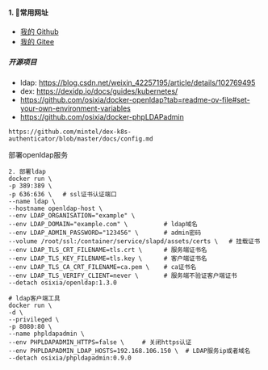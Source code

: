 #### 1. 👻常用网址
- [我的 Github](https://github.com/huohuoren4)
- [我的 Gitee](https://gitee.com/shushuiren4)

##### 开源项目
- ldap: https://blog.csdn.net/weixin_42257195/article/details/102769495
- dex: https://dexidp.io/docs/guides/kubernetes/
- https://github.com/osixia/docker-openldap?tab=readme-ov-file#set-your-own-environment-variables
- https://github.com/osixia/docker-phpLDAPadmin

```
https://github.com/mintel/dex-k8s-authenticator/blob/master/docs/config.md
```

部署openldap服务

```
2. 部署ldap
docker run \
-p 389:389 \
-p 636:636 \   # ssl证书认证端口
--name ldap \
--hostname openldap-host \
--env LDAP_ORGANISATION="example" \
--env LDAP_DOMAIN="example.com" \          # ldap域名
--env LDAP_ADMIN_PASSWORD="123456" \       # admin密码
--volume /root/ssl:/container/service/slapd/assets/certs \   # 挂载证书
--env LDAP_TLS_CRT_FILENAME=tls.crt \      # 服务端证书名
--env LDAP_TLS_KEY_FILENAME=tls.key \      # 客户端证书名
--env LDAP_TLS_CA_CRT_FILENAME=ca.pem \    # ca证书名
--env LDAP_TLS_VERIFY_CLIENT=never \       # 服务端不验证客户端证书
--detach osixia/openldap:1.3.0

# ldap客户端工具
docker run \
-d \
--privileged \
-p 8080:80 \
--name phpldapadmin \
--env PHPLDAPADMIN_HTTPS=false \     # 关闭https认证
--env PHPLDAPADMIN_LDAP_HOSTS=192.168.106.150 \  # LDAP服务ip或者域名
--detach osixia/phpldapadmin:0.9.0
```
